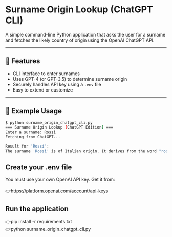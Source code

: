 # Surname Origin Lookup (ChatGPT CLI)

A simple command-line Python application that asks the user for a surname and fetches the likely country of origin using the OpenAI ChatGPT API.

---

## 🚀 Features

- CLI interface to enter surnames
- Uses GPT-4 (or GPT-3.5) to determine surname origin
- Securely handles API key using a `.env` file
- Easy to extend or customize

---

## 🧠 Example Usage

```bash
$ python surname_origin_chatgpt_cli.py
=== Surname Origin Lookup (ChatGPT Edition) ===
Enter a surname: Rossi
Fetching from ChatGPT...

Result for 'Rossi':
The surname 'Rossi' is of Italian origin. It derives from the word "rosso," meaning red, and was originally a nickname for someone with red hair.
```

## Create your .env file
You must use your own OpenAI API key. Get it from: <br>  
👉https://platform.openai.com/account/api-keys

## Run the application
👉pip install -r requirements.txt <br>
👉python surname_origin_chatgpt_cli.py